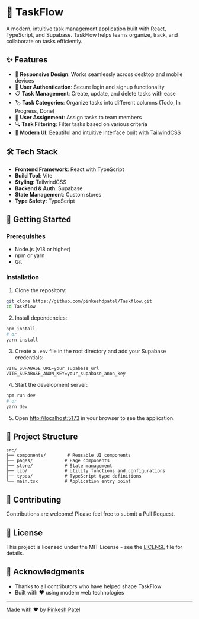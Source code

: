 # 🚀 TaskFlow

A modern, intuitive task management application built with React, TypeScript, and Supabase. TaskFlow helps teams organize, track, and collaborate on tasks efficiently.

## ✨ Features

- 📱 **Responsive Design**: Works seamlessly across desktop and mobile devices
- 🔐 **User Authentication**: Secure login and signup functionality
- 📋 **Task Management**: Create, update, and delete tasks with ease
- 🏷️ **Task Categories**: Organize tasks into different columns (Todo, In Progress, Done)
- 👥 **User Assignment**: Assign tasks to team members
- 🔍 **Task Filtering**: Filter tasks based on various criteria
- 🎨 **Modern UI**: Beautiful and intuitive interface built with TailwindCSS

## 🛠️ Tech Stack

- **Frontend Framework**: React with TypeScript
- **Build Tool**: Vite
- **Styling**: TailwindCSS
- **Backend & Auth**: Supabase
- **State Management**: Custom stores
- **Type Safety**: TypeScript

## 🚀 Getting Started

### Prerequisites

- Node.js (v18 or higher)
- npm or yarn
- Git

### Installation

1. Clone the repository:
```bash
git clone https://github.com/pinkeshdpatel/Taskflow.git
cd Taskflow
```

2. Install dependencies:
```bash
npm install
# or
yarn install
```

3. Create a `.env` file in the root directory and add your Supabase credentials:
```env
VITE_SUPABASE_URL=your_supabase_url
VITE_SUPABASE_ANON_KEY=your_supabase_anon_key
```

4. Start the development server:
```bash
npm run dev
# or
yarn dev
```

5. Open [http://localhost:5173](http://localhost:5173) in your browser to see the application.

## 📁 Project Structure

```
src/
├── components/        # Reusable UI components
├── pages/            # Page components
├── store/            # State management
├── lib/              # Utility functions and configurations
├── types/            # TypeScript type definitions
└── main.tsx          # Application entry point
```

## 🤝 Contributing

Contributions are welcome! Please feel free to submit a Pull Request.

## 📝 License

This project is licensed under the MIT License - see the [LICENSE](LICENSE) file for details.

## 🙏 Acknowledgments

- Thanks to all contributors who have helped shape TaskFlow
- Built with ❤️ using modern web technologies

---

Made with ❤️ by [Pinkesh Patel](https://github.com/pinkeshdpatel) 